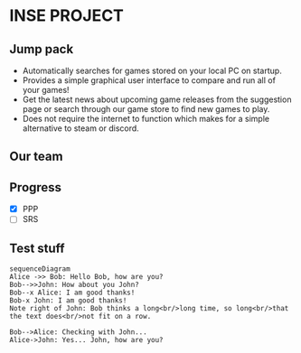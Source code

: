 # INSE PROJECT
## Jump pack
- Automatically searches for games stored on your local PC on startup.
- Provides a simple graphical user interface to compare and run all of 
your games!
- Get the latest news about upcoming game releases from the suggestion 
page or search through our game store to find new games to play.
- Does not require the internet to function which makes for a simple 
alternative to steam or discord.
## Our team

## Progress

 - [x] PPP
 - [ ] SRS

## Test stuff

```mermaid
sequenceDiagram
Alice ->> Bob: Hello Bob, how are you?
Bob-->>John: How about you John?
Bob--x Alice: I am good thanks!
Bob-x John: I am good thanks!
Note right of John: Bob thinks a long<br/>long time, so long<br/>that 
the text does<br/>not fit on a row.

Bob-->Alice: Checking with John...
Alice->John: Yes... John, how are you?
```
